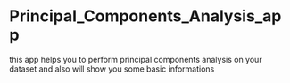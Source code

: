 # Principal_Components_Analysis_app 
this app helps you to perform principal components analysis on your dataset and also will show you some basic informations 
